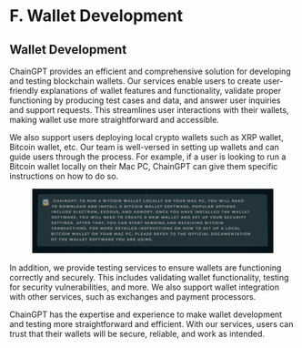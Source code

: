 # F. Wallet Development

## Wallet Development

ChainGPT provides an efficient and comprehensive solution for developing and testing blockchain wallets. Our services enable users to create user-friendly explanations of wallet features and functionality, validate proper functioning by producing test cases and data, and answer user inquiries and support requests. This streamlines user interactions with their wallets, making wallet use more straightforward and accessible.

We also support users deploying local crypto wallets such as XRP wallet, Bitcoin wallet, etc. Our team is well-versed in setting up wallets and can guide users through the process. For example, if a user is looking to run a Bitcoin wallet locally on their Mac PC, ChainGPT can give them specific instructions on how to do so.

<figure><img src="../../../.gitbook/assets/image (2) (2).png" alt=""><figcaption></figcaption></figure>

In addition, we provide testing services to ensure wallets are functioning correctly and securely. This includes validating wallet functionality, testing for security vulnerabilities, and more. We also support wallet integration with other services, such as exchanges and payment processors.

ChainGPT has the expertise and experience to make wallet development and testing more straightforward and efficient. With our services, users can trust that their wallets will be secure, reliable, and work as intended.
